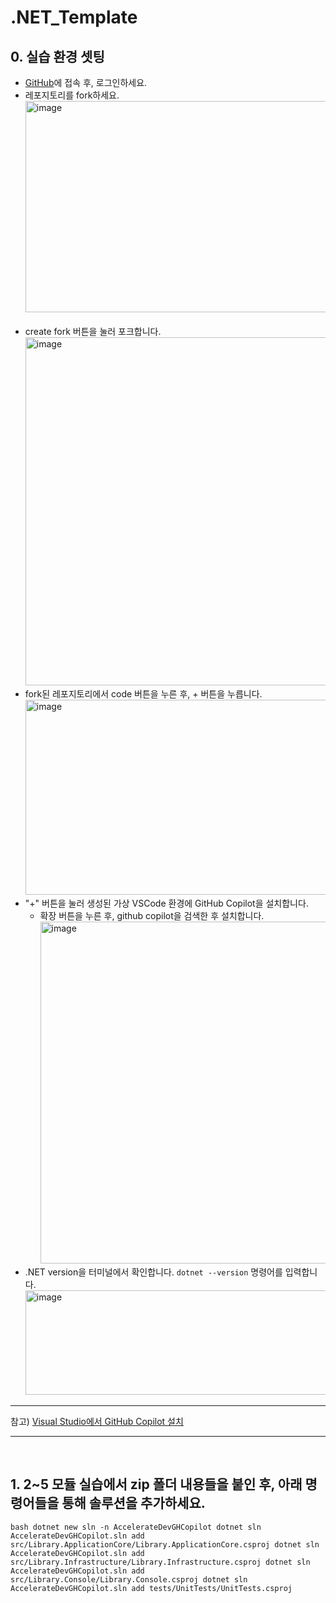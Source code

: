 # .NET_Template  
## 0. 실습 환경 셋팅  
- [GitHub](https://github.com/pmj-chosim/.NET_Template)에 접속 후, 로그인하세요.  
- 레포지토리를 fork하세요.
  <img width="1307" height="338" alt="image" src="https://github.com/user-attachments/assets/d6c4a558-68fc-4d79-bc1d-db252c1ba63b" />  
  <br>
- create fork 버튼을 눌러 포크합니다.
<img width="915" height="557" alt="image" src="https://github.com/user-attachments/assets/01370aa5-9f7d-405f-b58f-0e2368ce775b" />  <br>  
- fork된 레포지토리에서 code 버튼을 누른 후, + 버튼을 누릅니다.
<img width="830" height="312" alt="image" src="https://github.com/user-attachments/assets/c18b6b50-4fa2-44db-9b74-970eda2ae708" />   <br>
- "+" 버튼을 눌러 생성된 가상 VSCode 환경에 GitHub Copilot을 설치합니다.    
  - 확장 버튼을 누른 후, github copilot을 검색한 후 설치합니다.    
    <img width="967" height="547" alt="image" src="https://github.com/user-attachments/assets/ed253882-1579-4bde-a254-90ebbd9258bd" />  <br>
- .NET version을 터미널에서 확인합니다. `dotnet --version` 명령어를 입력합니다.
 <img width="842" height="167" alt="image" src="https://github.com/user-attachments/assets/aeae0236-0720-4845-900f-199cfcfbcff5" />  <br>  

-----

참고) [Visual Studio에서 GitHub Copilot 설치](https://learn.microsoft.com/ko-kr/visualstudio/ide/visual-studio-github-copilot-install-and-states?view=vs-2022)  

-----

<br>  

## 1. 2~5 모듈 실습에서 zip 폴더 내용들을 붙인 후, 아래 명령어들을 통해 솔루션을 추가하세요.

`bash
dotnet new sln -n AccelerateDevGHCopilot
dotnet sln AccelerateDevGHCopilot.sln add src/Library.ApplicationCore/Library.ApplicationCore.csproj
dotnet sln AccelerateDevGHCopilot.sln add src/Library.Infrastructure/Library.Infrastructure.csproj
dotnet sln AccelerateDevGHCopilot.sln add src/Library.Console/Library.Console.csproj
dotnet sln AccelerateDevGHCopilot.sln add tests/UnitTests/UnitTests.csproj
`

